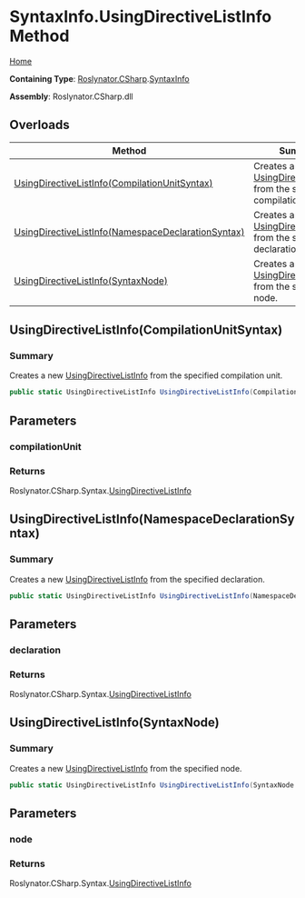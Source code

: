 # SyntaxInfo\.UsingDirectiveListInfo Method

[Home](../../../../README.md)

**Containing Type**: [Roslynator.CSharp](../../README.md)\.[SyntaxInfo](../README.md)

**Assembly**: Roslynator\.CSharp\.dll

## Overloads

| Method | Summary |
| ------ | ------- |
| [UsingDirectiveListInfo(CompilationUnitSyntax)](#Roslynator_CSharp_SyntaxInfo_UsingDirectiveListInfo_Microsoft_CodeAnalysis_CSharp_Syntax_CompilationUnitSyntax_) | Creates a new [UsingDirectiveListInfo](../../Syntax/UsingDirectiveListInfo/README.md) from the specified compilation unit\. |
| [UsingDirectiveListInfo(NamespaceDeclarationSyntax)](#Roslynator_CSharp_SyntaxInfo_UsingDirectiveListInfo_Microsoft_CodeAnalysis_CSharp_Syntax_NamespaceDeclarationSyntax_) | Creates a new [UsingDirectiveListInfo](../../Syntax/UsingDirectiveListInfo/README.md) from the specified declaration\. |
| [UsingDirectiveListInfo(SyntaxNode)](#Roslynator_CSharp_SyntaxInfo_UsingDirectiveListInfo_Microsoft_CodeAnalysis_SyntaxNode_) | Creates a new [UsingDirectiveListInfo](../../Syntax/UsingDirectiveListInfo/README.md) from the specified node\. |

## UsingDirectiveListInfo\(CompilationUnitSyntax\)<a name="Roslynator_CSharp_SyntaxInfo_UsingDirectiveListInfo_Microsoft_CodeAnalysis_CSharp_Syntax_CompilationUnitSyntax_"></a>

### Summary

Creates a new [UsingDirectiveListInfo](../../Syntax/UsingDirectiveListInfo/README.md) from the specified compilation unit\.

```csharp
public static UsingDirectiveListInfo UsingDirectiveListInfo(CompilationUnitSyntax compilationUnit)
```

## Parameters

### compilationUnit





### Returns

Roslynator\.CSharp\.Syntax\.[UsingDirectiveListInfo](../../Syntax/UsingDirectiveListInfo/README.md)

## UsingDirectiveListInfo\(NamespaceDeclarationSyntax\)<a name="Roslynator_CSharp_SyntaxInfo_UsingDirectiveListInfo_Microsoft_CodeAnalysis_CSharp_Syntax_NamespaceDeclarationSyntax_"></a>

### Summary

Creates a new [UsingDirectiveListInfo](../../Syntax/UsingDirectiveListInfo/README.md) from the specified declaration\.

```csharp
public static UsingDirectiveListInfo UsingDirectiveListInfo(NamespaceDeclarationSyntax declaration)
```

## Parameters

### declaration





### Returns

Roslynator\.CSharp\.Syntax\.[UsingDirectiveListInfo](../../Syntax/UsingDirectiveListInfo/README.md)

## UsingDirectiveListInfo\(SyntaxNode\)<a name="Roslynator_CSharp_SyntaxInfo_UsingDirectiveListInfo_Microsoft_CodeAnalysis_SyntaxNode_"></a>

### Summary

Creates a new [UsingDirectiveListInfo](../../Syntax/UsingDirectiveListInfo/README.md) from the specified node\.

```csharp
public static UsingDirectiveListInfo UsingDirectiveListInfo(SyntaxNode node)
```

## Parameters

### node





### Returns

Roslynator\.CSharp\.Syntax\.[UsingDirectiveListInfo](../../Syntax/UsingDirectiveListInfo/README.md)

